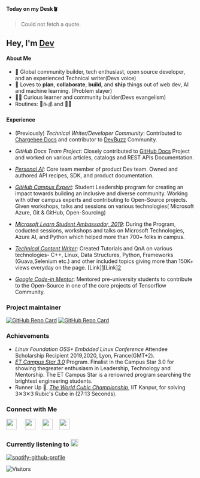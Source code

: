 #### Today on my Desk🪴
<!--QUOTE-->
> Could not fetch a quote.
































































## Hey, I'm [Dev](https://codewithdev.vercel.app)


#### About Me

- 🔭 Global community builder, tech enthusiast, open source developer, and an experienced Technical writer(Devs voice)
- 🎲 Loves to **plan**, **collaborate**, **build**, and **ship** things out of web dev, AI and machine learning. (Problem slayer)
- 👨‍💻 Curious learner and community builder(Devs evangelism)
- Routines: 🚴☕️💰 and 👨‍💻


#### Experience

- (Previously) _Technical Writer/Developer Community_: Contributed to [Chargebee Docs](https://www.chargebee.com/docs/2.0/index.html) and contributor to [DevBuzz](https://devbuzz.chargebee.com) Community.
- _GitHub Docs Team Project_:  Closely contributed to [GitHub Docs](https://docs.github.com) Project and worked on various articles, catalogs and REST APIs Documentation.
- _[Personal AI](https://personal.ai)_: Core team member of product Dev team. Owned and authored API recipes, SDK, and product documentation.
 
- _[GitHub Campus Expert](https://githubcampus.expert/codewithdev/)_: Student Leadership program for creating an impact towards building an inclusive and diverse community. Working with other campus experts and contributing to Open-Source projects. Given workshops, talks and sessions on various technologies( Microsoft Azure, Git & GitHub, Open-Sourcing)

- _[Microsoft Learn Student Ambassador, 2019]()_: During the Program, coducted sessions, workshops and talks on Microsoft Technologies, Azure AI, and Python which helped more than 700+ folks in campus. 
- _[Technical Content Writer]()_: Created Tutorials and QnA on various technologies- C++, Linux, Data Structures, Python, Frameworks (Guava,Selenium etc.) and other included topics giving more than 150K+ views everyday on the page. 
[Link][1](https://www.tutorialspoint.com/answers/dev-prakash-sharma)[Link][2](https://auth.geeksforgeeks.org/user/codewithdev/articles)

- _[Google Code-in Mentor]()_: Mentored pre-university students to contribute to the Open-Source in one of the core projects of Tensorflow Community.

### Project maintainer
[![GitHub Repo Card](https://github-readme-stats.vercel.app/api/pin/?username=codewithdev&repo=C-plus-plus-Algorithms)](https://github.com/codewithdev/C-plus-plus-Algorithms) 
[![GitHub Repo Card](https://github-readme-stats.vercel.app/api/pin/?username=codewithdev&repo=NASA-APOD-Viewer)](https://github.com/codewithdev/NASA-APOD-Viewer)

### Achievements

- _Linux Foundation OSS+ Embdded Linux Conference_ Attendee Scholarship Recipient 2019,2020, Lyon, France(GMT+2).
- _[ET Campus Star 3.0](https://www.facebook.com/ETCampusStar/photos/pcb.498489397477917/498489324144591/)_ Program. Finalist in the Campus Star 3.0 for showing thegreater enthusiasm in Leadership, Technology and Mentorship. The ET Campus Star is a renowned program searching the brightest engineering students.
- Runner Up 🥈, _[The World Cubic Championship](https://www.worldcubeassociation.org/competitions/IITKanpurOpen2019)_, IIT Kanpur, for solving 3️✕3️✕3 Rubic's Cube in (27:13 Seconds).


### Connect with Me 
[<img src= "https://user-images.githubusercontent.com/44609609/124388598-3216e880-dd01-11eb-8b54-4f35a8fbd97b.png" width= "28px">](https://www.linkedin.com/in/idevprakaash)
&emsp;
[<img src="https://user-images.githubusercontent.com/44609609/124387382-06453400-dcfc-11eb-8cd6-ae9fcb6e23d1.png" width= "28px">](https://www.twitter.com/codewithdev)&emsp;
[<img src="https://d2fltix0v2e0sb.cloudfront.net/dev-black.png" width= "28px">](https://dev.to/codewithdev)&emsp;
[<img src= "https://user-images.githubusercontent.com/44609609/124388683-8cb04480-dd01-11eb-85e6-085b2b5420d8.png" width= "28px">](https://stackoverflow.com/users/13662843/codewithdev)

### Currently listening to <img src="https://upload.wikimedia.org/wikipedia/commons/thumb/8/84/Spotify_icon.svg/1982px-Spotify_icon.svg.png" width= "20px"/>
[![spotify-github-profile](https://spotify-github-profile.kittinanx.com/api/view?uid=zaqmzia7hmpacxjzr7nxwh7h8&cover_image=false&theme=natemoo-re&show_offline=true&background_color=121212&interchange=true&bar_color=53b14f&bar_color_cover=false)](https://spotify-github-profile.kittinanx.com/api/view?uid=zaqmzia7hmpacxjzr7nxwh7h8&redirect=true)

 ![Visitors](https://komarev.com/ghpvc/?username=codewithdev)


